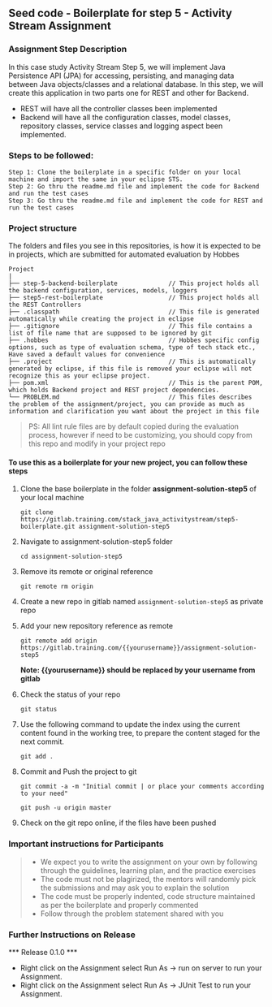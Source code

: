 ## Seed code - Boilerplate for step 5 - Activity Stream Assignment

### Assignment Step Description

In this case study Activity Stream Step 5, we will implement Java Persistence API (JPA) for accessing, persisting, and managing data between Java objects/classes and a relational database. 
In this step, we will create this application in two parts one for REST and other for Backend.

- REST will have all the controller classes been implemented
- Backend will have all the configuration classes, model classes, repository classes, service classes and logging aspect been implemented.

### Steps to be followed:

    Step 1: Clone the boilerplate in a specific folder on your local machine and import the same in your eclipse STS.
    Step 2: Go thru the readme.md file and implement the code for Backend and run the test cases
    Step 3: Go thru the readme.md file and implement the code for REST and run the test cases

### Project structure

The folders and files you see in this repositories, is how it is expected to be in projects, which are submitted for automated evaluation by Hobbes

    Project
	|
	├── step-5-backend-boilerplate              // This project holds all the backend configuration, services, models, loggers
	├── step5-rest-boilerplate                  // This project holds all the REST Controllers
	├── .classpath			                    // This file is generated automatically while creating the project in eclipse
	├── .gitignore			                    // This file contains a list of file name that are supposed to be ignored by git 
	├── .hobbes   			                    // Hobbes specific config options, such as type of evaluation schema, type of tech stack etc., Have saved a default values for convenience
	├── .project			                    // This is automatically generated by eclipse, if this file is removed your eclipse will not recognize this as your eclipse project. 
	├── pom.xml 			                    // This is the parent POM, which holds Backend project and REST project dependencies.
	└── PROBLEM.md  		                    // This files describes the problem of the assignment/project, you can provide as much as information and clarification you want about the project in this file

> PS: All lint rule files are by default copied during the evaluation process, however if need to be customizing, you should copy from this repo and modify in your project repo


#### To use this as a boilerplate for your new project, you can follow these steps

1. Clone the base boilerplate in the folder **assignment-solution-step5** of your local machine
     
    `git clone https://gitlab.training.com/stack_java_activitystream/step5-boilerplate.git assignment-solution-step5`

2. Navigate to assignment-solution-step5 folder

    `cd assignment-solution-step5`

3. Remove its remote or original reference

     `git remote rm origin`

4. Create a new repo in gitlab named `assignment-solution-step5` as private repo

5. Add your new repository reference as remote

     `git remote add origin https://gitlab.training.com/{{yourusername}}/assignment-solution-step5`

     **Note: {{yourusername}} should be replaced by your username from gitlab**

5. Check the status of your repo 
     
     `git status`

6. Use the following command to update the index using the current content found in the working tree, to prepare the content staged for the next commit.

     `git add .`
 
7. Commit and Push the project to git

     `git commit -a -m "Initial commit | or place your comments according to your need"`

     `git push -u origin master`

8. Check on the git repo online, if the files have been pushed

### Important instructions for Participants
> - We expect you to write the assignment on your own by following through the guidelines, learning plan, and the practice exercises
> - The code must not be plagirized, the mentors will randomly pick the submissions and may ask you to explain the solution
> - The code must be properly indented, code structure maintained as per the boilerplate and properly commented
> - Follow through the problem statement shared with you

### Further Instructions on Release

*** Release 0.1.0 ***

- Right click on the Assignment select Run As -> run on server to run your Assignment.
- Right click on the Assignment select Run As -> JUnit Test to run your Assignment.